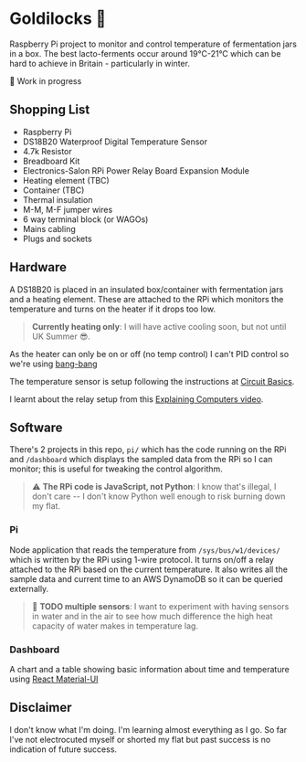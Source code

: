 # Goldilocks 🐻

Raspberry Pi project to monitor and control temperature of fermentation jars in a box. The best lacto-ferments occur around 19°C-21°C which can be hard to achieve in Britain - particularly in winter.

🚨 Work in progress

## Shopping List

- Raspberry Pi
- DS18B20 Waterproof Digital Temperature Sensor
- 4.7k Resistor
- Breadboard Kit
- Electronics-Salon RPi Power Relay Board Expansion Module
- Heating element (TBC)
- Container (TBC)
- Thermal insulation
- M-M, M-F jumper wires
- 6 way terminal block (or WAGOs)
- Mains cabling
- Plugs and sockets

## Hardware

A DS18B20 is placed in an insulated box/container with fermentation jars and a heating element. These are attached to the RPi which monitors the temperature and turns on the heater if it drops too low.

> **Currently heating only**: I will have active cooling soon, but not until UK Summer 😎.

As the heater can only be on or off (no temp control) I can't PID control so we're using [bang-bang](https://en.wikipedia.org/wiki/Bang%E2%80%93bang_control)

The temperature sensor is setup following the instructions at [Circuit Basics](https://www.circuitbasics.com/raspberry-pi-ds18b20-temperature-sensor-tutorial/).

I learnt about the relay setup from this [Explaining Computers video](https://youtu.be/bOGltcgiXiU).

## Software

There's 2 projects in this repo, `pi/` which has the code running on the RPi and `/dashboard` which displays the sampled data from the RPi so I can monitor; this is useful for tweaking the control algorithm.

> ⚠️ **The RPi code is JavaScript, not Python**: I know that's illegal, I don't care -- I don't know Python well enough to risk burning down my flat.

### Pi

Node application that reads the temperature from `/sys/bus/w1/devices/` which is written by the RPi using 1-wire protocol. It turns on/off a relay attached to the RPi based on the current temperature. It also writes all the sample data and current time to an AWS DynamoDB so it can be queried externally.

> 📝 **TODO multiple sensors**: I want to experiment with having sensors in water and in the air to see how much difference the high heat capacity of water makes in temperature lag.

### Dashboard

A chart and a table showing basic information about time and temperature using [React Material-UI](https://material-ui.com/)

## Disclaimer

I don't know what I'm doing. I'm learning almost everything as I go. So far I've not electrocuted myself or shorted my flat but past success is no indication of future success.
